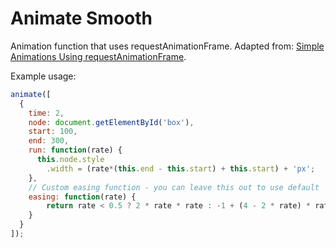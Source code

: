 Animate Smooth
=======

Animation function that uses requestAnimationFrame. Adapted from: [Simple Animations Using requestAnimationFrame][1].

Example usage: 

```JavaScript
animate([
  {
    time: 2,
    node: document.getElementById('box'),
    start: 100,
    end: 300,
    run: function(rate) {
      this.node.style
        .width = (rate*(this.end - this.start) + this.start) + 'px';
    },
    // Custom easing function - you can leave this out to use default
    easing: function(rate) {
        return rate < 0.5 ? 2 * rate * rate : -1 + (4 - 2 * rate) * rate;
    }
  }
]);
```
[1]:http://www.sitepoint.com/simple-animations-using-requestanimationframe/
